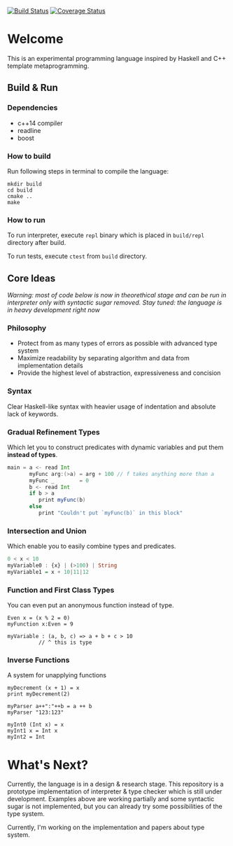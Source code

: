 [![Build Status](https://travis-ci.org/Rasie1/c-of-x.svg?branch=master)](https://travis-ci.org/Rasie1/c-of-x.svg)
[![Coverage Status](https://coveralls.io/repos/github/Rasie1/c-of-x/badge.svg?branch=master)](https://coveralls.io/github/Rasie1/c-of-x?branch=master)

# Welcome

This is an experimental programming language inspired by Haskell and C++ template metaprogramming.

## Build & Run

### Dependencies

- c++14 compiler
- readline
- boost

### How to build

Run following steps in terminal to compile the language:

```
mkdir build
cd build
cmake ..
make
```

### How to run

To run interpreter, execute `repl` binary which is placed in `build/repl` directory after build.

To run tests, execute `ctest` from `build` directory.

## Core Ideas

*Warning: most of code below is now in theorethical stage and can be run in interpreter only with syntactic sugar removed. Stay tuned: the language is in heavy development right now*

### Philosophy

- Protect from as many types of errors as possible with advanced type system
- Maximize readability by separating algorithm and data from implementation details
- Provide the highest level of abstraction, expressiveness and concision

### Syntax
Clear Haskell-like syntax with heavier usage of indentation and absolute lack of keywords.

### Gradual Refinement Types
Which let you to construct predicates with dynamic variables and put them **instead of types**.
```scala
main = a <- read Int
       myFunc arg:(>a) = arg + 100 // f takes anything more than a
       myFunc _        = 0
       b <- read Int
       if b > a
          print myFunc(b)
       else
          print "Couldn't put `myFunc(b)` in this block"
```

### Intersection and Union
Which enable you to easily combine types and predicates.
```haskell
0 < x < 10
myVariable0 : {x} | (>100) | String
myVariable1 = x + 10|11|12
```

### Function and First Class Types
You can even put an anonymous function instead of type.
```
Even x = (x % 2 = 0)
myFunction x:Even = 9

myVariable : (a, b, c) => a + b + c > 10
          // ^ this is type
```

### Inverse Functions
A system for unapplying functions
```
myDecrement (x + 1) = x
print myDecrement(2)

myParser a++":"++b = a ++ b
myParser "123:123"

myInt0 (Int x) = x
myInt1 x = Int x
myInt2 = Int
```

# What's Next?
Currently, the language is in a design & research stage. This repository is a prototype implementation of interpreter & type checker which is still under development. Examples above are working partially and some syntactic sugar is not implemented, but you can already try some possibilities of the type system.

Currently, I'm working on the implementation and papers about type system.
